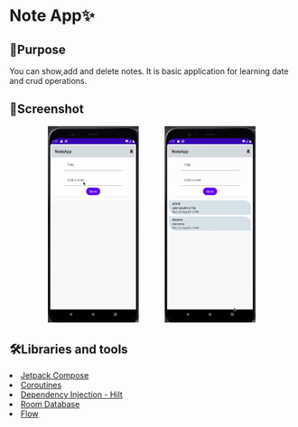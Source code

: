 # Note App✨

## 🥳Purpose

You can show,add and delete notes. It is basic application for learning date and crud operations.

## 🌟Screenshot
<p align="center">
<img src="https://github.com/seymafirat/note-app/blob/main/add-and-delete-notes.gif" width="32%"/>&emsp;&emsp;&emsp;
<img src="https://github.com/seymafirat/note-app/blob/main/get-notes.gif" width="32%"/>
</p>

## 🛠Libraries and tools

<li><a href="https://developer.android.com/jetpack/compose?gclid=CjwKCAjw9-KTBhBcEiwAr19ig9HauwNKjaxhqRFikCR3lQgUmEY0nrimD23FE2yHpyV8_FKAq2XkZhoC7pIQAvD_BwE&gclsrc=aw.ds">Jetpack Compose</a></li>
<li><a href="https://developer.android.com/topic/libraries/architecture/coroutines">Coroutines</a></li>
<li><a href="https://developer.android.com/training/dependency-injection/hilt-android">Dependency Injection - Hilt</a></li>
<li><a href="https://developer.android.com/training/data-storage/room">Room Database</a></li>
<li><a href="https://developer.android.com/kotlin/flow">Flow</a></li>
